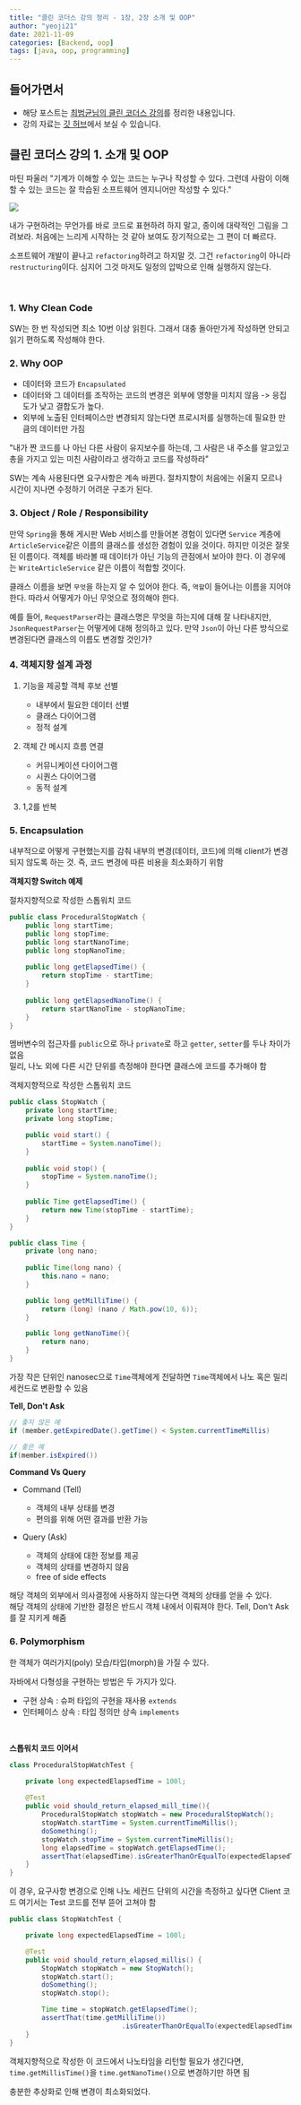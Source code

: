 ```yaml
---
title: "클린 코더스 강의 정리 - 1장, 2장 소개 및 OOP"
author: "yeoji21"
date: 2021-11-09
categories: [Backend, oop]
tags: [java, oop, programming]
---
```


## 들어가면서

- 해당 포스트는 [최범균님의 클린 코더스 강의](https://www.youtube.com/watch?v=60lLSe1phks)를 정리한 내용입니다. 
- 강의 자료는 [깃 허브](https://github.com/msbaek/clean-coders-2013)에서 보실 수 있습니다.

## 클린 코더스 강의 1. 소개 및 OOP

마틴 파울러 "기계가 이해할 수 있는 코드는 누구나 작성할 수 있다. 그런데 사람이 이해할 수 있는 코드는 잘 학습된 소프트웨어 엔지니어만 작성할 수 있다."

<img src="https://github.com/msbaek/clean-coders-2013/blob/master/0.TOC.png?raw=true">

내가 구현하려는 무언가를 바로 코드로 표현하려 하지 말고, 종이에 대략적인 그림을 그려보라. 처음에는 느리게 시작하는 것 같아 보여도 장기적으로는 그 편이 더 빠르다. 

소프트웨어 개발이 끝나고 `refactoring`하려고 하지말 것. 그건 `refactoring`이 아니라 `restructuring`이다. 심지어 그것 마저도 일정의 압박으로 인해 실행하지 않는다. 

<br>

### 1. Why Clean Code
SW는 한 번 작성되면 최소 10번 이상 읽힌다. 그래서 대충 돌아만가게 작성하면 안되고 읽기 편하도록 작성해야 한다. 

### 2. Why OOP
- 데이터와 코드가 `Encapsulated`
- 데이터와 그 데이터를 조작하는 코드의 변경은 외부에 영향을 미치지 않음 -> 응집도가 낮고 결합도가 높다.
- 외부에 노출된 인터페이스만 변경되지 않는다면 프로시저를 실행하는데 필요한 만큼의 데이터만 가짐

"내가 짠 코드를 나 아닌 다른 사람이 유지보수를 하는데, 그 사람은 내 주소를 알고있고 총을 가지고 있는 미친 사람이라고 생각하고 코드를 작성하라"

SW는 계속 사용된다면 요구사항은 계속 바뀐다. 절차지향이 처음에는 쉬울지 모르나 시간이 지나면 수정하기 어려운 구조가 된다. 

### 3. Object / Role / Responsibility
만약 `Spring`을 통해 게시판 Web 서비스를 만들어본 경험이 있다면 `Service` 계층에 `ArticleService`같은 이름의 클래스를 생성한 경험이 있을 것이다. 하지만 이것은 잘못된 이름이다. 객체를 바라볼 때 데이터가 아닌 기능의 관점에서 보아야 한다. 이 경우에는 `WriteArticleService` 같은 이름이 적합할 것이다.

클래스 이름을 보면 `무엇`을 하는지 알 수 있어야 한다. 즉, `역할`이 들어나는 이름을 지어야 한다. 따라서 어떻게가 아닌 무엇으로 정의해야 한다.

예를 들어, `RequestParser`라는 클래스명은 무엇을 하는지에 대해 잘 나타내지만, `JsonRequestParser`는 어떻게에 대해 정의하고 있다. 만약 `Json`이 아닌 다른 방식으로 변경된다면 클래스의 이름도 변경할 것인가?

### 4. 객체지향 설계 과정
1) 기능을 제공할 객체 후보 선별
   - 내부에서 필요한 데이터 선별
   - 클래스 다이어그램
   - 정적 설계
  
2) 객체 간 메시지 흐름 연결
   - 커뮤니케이션 다이어그램
   - 시퀀스 다이어그램
   - 동적 설계

3) 1,2를 반복

### 5. Encapsulation

내부적으로 어떻게 구현했는지를 감춰 내부의 변경(데이터, 코드)에 의해 client가 변경되지 않도록 하는 것. 즉, 코드 변경에 따른 비용을 최소화하기 위함

**객체지향 Switch 예제**

절차지향적으로 작성한 스톱워치 코드
```java
public class ProceduralStopWatch {
    public long startTime;
    public long stopTime;
    public long startNanoTime;
    public long stopNanoTime;
    
    public long getElapsedTime() {
        return stopTime - startTime;
    }
    
    public long getElapsedNanoTime() {
        return startNanoTime - stopNanoTime;
    }
}
```
멤버변수의 접근자를 `public`으로 하나 `private`로 하고 `getter`, `setter`를 두나 차이가 없음  
밀리, 나노 외에 다른 시간 단위를 측정해야 한다면 클래스에 코드를 추가해야 함

객체지향적으로 작성한 스톱워치 코드
```java
public class StopWatch {
    private long startTime;
    private long stopTime;

    public void start() {
        startTime = System.nanoTime();
    }
    
    public void stop() {
        stopTime = System.nanoTime();
    }
    
    public Time getElapsedTime() {
        return new Time(stopTime - startTime);
    }
}
```
```java
public class Time {
    private long nano;
    
    public Time(long nano) {
        this.nano = nano;
    }

    public long getMilliTime() {
        return (long) (nano / Math.pow(10, 6));
    }

    public long getNanoTime(){
        return nano;
    }
}
```

가장 작은 단위인 nanosec으로 `Time`객체에게 전달하면 `Time`객체에서 나노 혹은 밀리 세컨드로 변환할 수 있음

**Tell, Don't Ask**

```java
// 좋지 않은 예
if (member.getExpiredDate().getTime() < System.currentTimeMillis)
```
```java
// 좋은 예
if(member.isExpired())
```


**Command Vs Query**

- Command (Tell)
  - 객체의 내부 상태를 변경
  - 편의를 위해 어떤 결과를 반환 가능

- Query (Ask)
  - 객체의 상태에 대한 정보를 제공
  - 객체의 상태를 변경하지 않음
  - free of side effects

해당 객체의 외부에서 의사결정에 사용하지 않는다면 객체의 상태를 얻을 수 있다.  
해당 객체의 상태에 기반한 결정은 반드시 객체 내에서 이뤄져야 한다.
Tell, Don't Ask를 잘 지키게 해줌

### 6. Polymorphism
한 객체가 여러가지(poly) 모습/타입(morph)을 가질 수 있다.

자바에서 다형성을 구현하는 방법은 두 가지가 있다.
- 구현 상속 : 슈퍼 타입의 구현을 재사용 `extends` 
- 인터페이스 상속 : 타입 정의만 상속 `implements`

<br>

**스톱워치 코드 이어서**
```java
class ProceduralStopWatchTest {

    private long expectedElapsedTime = 100l;
    
    @Test
    public void should_return_elapsed_mill_time(){
        ProceduralStopWatch stopWatch = new ProceduralStopWatch();
        stopWatch.startTime = System.currentTimeMillis();
        doSomething();
        stopWatch.stopTime = System.currentTimeMillis();
        long elapsedTime = stopWatch.getElapsedTime();
        assertThat(elapsedTime).isGreaterThanOrEqualTo(expectedElapsedTime);
    }
}
```
이 경우, 요구사항 변경으로 인해 나노 세컨드 단위의 시간을 측정하고 싶다면 Client 코드 여기서는 Test 코드를 전부 뜯어 고쳐야 함

```java
public class StopWatchTest {

    private long expectedElapsedTime = 100l;

    @Test
    public void should_return_elapsed_millis() {
        StopWatch stopWatch = new StopWatch();
        stopWatch.start();
        doSomething();
        stopWatch.stop();

        Time time = stopWatch.getElapsedTime();
        assertThat(time.getMilliTime())
                            .isGreaterThanOrEqualTo(expectedElapsedTime);
    }
}
```
객체지향적으로 작성한 이 코드에서 나노타임을 리턴할 필요가 생긴다면, `time.getMillisTime()`을 `time.getNanoTime()`으로 변경하기만 하면 됨

충분한 추상화로 인해 변경이 최소화되었다. 